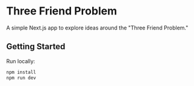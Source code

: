 # Three Friend Problem

A simple Next.js app to explore ideas around the "Three Friend Problem."

## Getting Started

Run locally:

```bash
npm install
npm run dev
